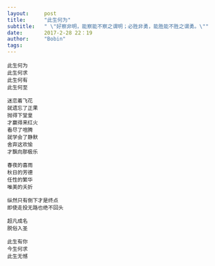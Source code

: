 ```yaml
---
layout:     post
title:      "此生何为"
subtitle:   " \"好察非明，能察能不察之谓明；必胜非勇，能胜能不胜之谓勇。\""
date:       2017-2-28 22：19
author:     "Bobin"
tags:
---
```

```
此生何为
此生何求
此生何有
此生何至
```
```
迷恋着飞花
就遗忘了正果
抛得下堂皇
才赢得来红火
看尽了喧腾
就学会了静默
舍弃这欢愉
才飘向那极乐
```
```
春夜的喜雨
秋日的芳德
任性的繁华
唯美的夭折
```
```
纵然只有倒下才是终点
即使走投无路也绝不回头
```
```
超凡成名
脱俗入圣
```
```
此生有你
今生何求
此生无憾
```
